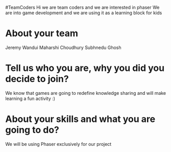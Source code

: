#TeamCoders
Hi we are team coders and we are interested in phaser
We are into game development and we are using it as a learning block for kids

About your team
===========================
Jeremy Wandui
Maharshi Choudhury
Subhnedu Ghosh

Tell us who you are, why you did you decide to join?
=======
We know that games are going to redefine knowledge sharing and will make learning a fun activity :)

About your skills and what you are going to do?
=======
We will be using Phaser exclusively for our project
